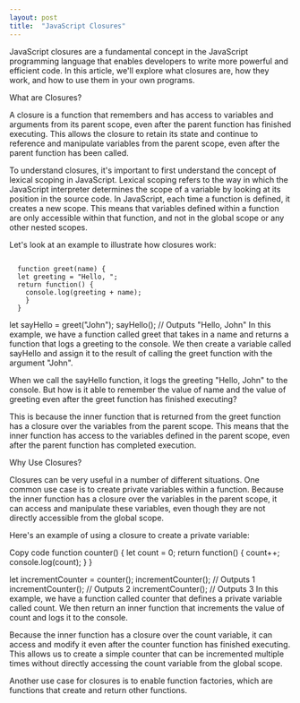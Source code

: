 ```yaml
---
layout: post
title:  "JavaScript Closures"
---
```


JavaScript closures are a fundamental concept in the JavaScript programming language that enables developers to write more powerful and efficient code. In this article, we'll explore what closures are, how they work, and how to use them in your own programs.

What are Closures?

A closure is a function that remembers and has access to variables and arguments from its parent scope, even after the parent function has finished executing. This allows the closure to retain its state and continue to reference and manipulate variables from the parent scope, even after the parent function has been called.

To understand closures, it's important to first understand the concept of lexical scoping in JavaScript. Lexical scoping refers to the way in which the JavaScript interpreter determines the scope of a variable by looking at its position in the source code. In JavaScript, each time a function is defined, it creates a new scope. This means that variables defined within a function are only accessible within that function, and not in the global scope or any other nested scopes.

Let's look at an example to illustrate how closures work:


<code>
  function greet(name) {
  let greeting = "Hello, ";
  return function() {
    console.log(greeting + name);
    }
  }
</code>

let sayHello = greet("John");
sayHello(); // Outputs "Hello, John"
In this example, we have a function called greet that takes in a name and returns a function that logs a greeting to the console. We then create a variable called sayHello and assign it to the result of calling the greet function with the argument "John".

When we call the sayHello function, it logs the greeting "Hello, John" to the console. But how is it able to remember the value of name and the value of greeting even after the greet function has finished executing?

This is because the inner function that is returned from the greet function has a closure over the variables from the parent scope. This means that the inner function has access to the variables defined in the parent scope, even after the parent function has completed execution.

Why Use Closures?

Closures can be very useful in a number of different situations. One common use case is to create private variables within a function. Because the inner function has a closure over the variables in the parent scope, it can access and manipulate these variables, even though they are not directly accessible from the global scope.

Here's an example of using a closure to create a private variable:

Copy code
function counter() {
  let count = 0;
  return function() {
    count++;
    console.log(count);
  }
}

let incrementCounter = counter();
incrementCounter(); // Outputs 1
incrementCounter(); // Outputs 2
incrementCounter(); // Outputs 3
In this example, we have a function called counter that defines a private variable called count. We then return an inner function that increments the value of count and logs it to the console.

Because the inner function has a closure over the count variable, it can access and modify it even after the counter function has finished executing. This allows us to create a simple counter that can be incremented multiple times without directly accessing the count variable from the global scope.

Another use case for closures is to enable function factories, which are functions that create and return other functions. 
